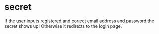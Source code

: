 # secret

If the user inputs registered and correct email address and password the secret shows up! Otherwise it redirects to the login page.

